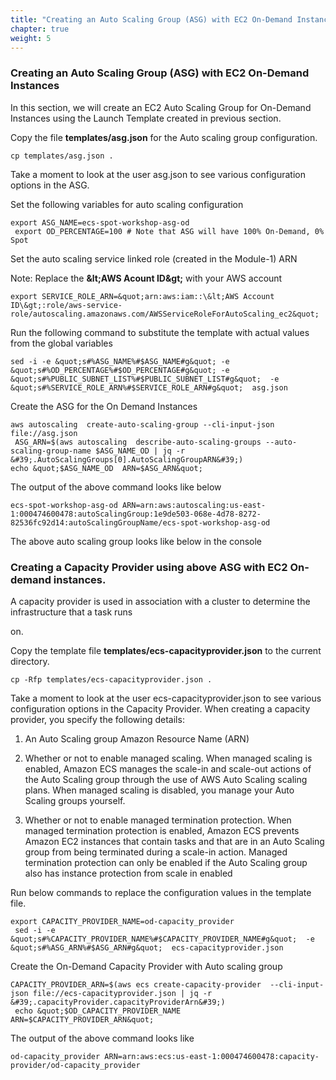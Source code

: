 ```yaml
---
title: "Creating an Auto Scaling Group (ASG) with EC2 On-Demand Instances"
chapter: true
weight: 5
---
```



### Creating an Auto Scaling Group (ASG) with EC2 On-Demand Instances

In this section, we will create an EC2 Auto Scaling Group for On-Demand Instances using the Launch Template created in previous section.

Copy the file  **templates/asg.json** for the Auto scaling group configuration.

```
cp templates/asg.json .
```

Take a moment to look at the user asg.json to see various configuration options in the ASG.

Set the following variables for auto scaling configuration

```
export ASG_NAME=ecs-spot-workshop-asg-od
 export OD_PERCENTAGE=100 # Note that ASG will have 100% On-Demand, 0% Spot
```

Set the auto scaling service linked role (created in the Module-1) ARN

Note: Replace the **\&lt;AWS Acount ID\&gt;** with your AWS account

```
export SERVICE_ROLE_ARN=&quot;arn:aws:iam::\&lt;AWS Account  ID\&gt;:role/aws-service-role/autoscaling.amazonaws.com/AWSServiceRoleForAutoScaling_ec2&quot;
```

Run the following command to substitute the template with actual values from the global variables

```
sed -i -e &quot;s#%ASG_NAME%#$ASG_NAME#g&quot; -e &quot;s#%OD_PERCENTAGE%#$OD_PERCENTAGE#g&quot; -e &quot;s#%PUBLIC_SUBNET_LIST%#$PUBLIC_SUBNET_LIST#g&quot;  -e &quot;s#%SERVICE_ROLE_ARN%#$SERVICE_ROLE_ARN#g&quot;  asg.json
```

Create the ASG for the On Demand Instances

```
aws autoscaling  create-auto-scaling-group --cli-input-json file://asg.json
 ASG_ARN=$(aws autoscaling  describe-auto-scaling-groups --auto-scaling-group-name $ASG_NAME_OD | jq -r &#39;.AutoScalingGroups[0].AutoScalingGroupARN&#39;)
echo &quot;$ASG_NAME_OD  ARN=$ASG_ARN&quot;
```

The output of the above command looks like below

```
ecs-spot-workshop-asg-od ARN=arn:aws:autoscaling:us-east-1:000474600478:autoScalingGroup:1e9de503-068e-4d78-8272-82536fc92d14:autoScalingGroupName/ecs-spot-workshop-asg-od
```

The above auto scaling group looks like below in the console


### Creating a Capacity Provider using above ASG with EC2 On-demand instances.

A capacity provider is used in association with a cluster to determine the infrastructure that a task runs

on.

Copy the template file  **templates/ecs-capacityprovider.json** to the current directory.

```
cp -Rfp templates/ecs-capacityprovider.json .
```

Take a moment to look at the user ecs-capacityprovider.json to see various configuration options in the Capacity Provider. When creating a capacity provider, you specify the following details:

1. An Auto Scaling group Amazon Resource Name (ARN)

1. Whether or not to enable managed scaling. When managed scaling is enabled, Amazon ECS manages the scale-in and scale-out actions of the Auto Scaling group through the use of AWS Auto Scaling scaling plans. When managed scaling is disabled, you manage your Auto Scaling groups yourself.
1. Whether or not to enable managed termination protection. When managed termination protection is enabled, Amazon ECS prevents Amazon EC2 instances that contain tasks and that are in an Auto Scaling group from being terminated during a scale-in action. Managed termination protection can only be enabled if the Auto Scaling group also has instance protection from scale in enabled

Run below commands to replace the configuration values in the template file.

```
export CAPACITY_PROVIDER_NAME=od-capacity_provider
 sed -i -e &quot;s#%CAPACITY_PROVIDER_NAME%#$CAPACITY_PROVIDER_NAME#g&quot;  -e &quot;s#%ASG_ARN%#$ASG_ARN#g&quot;  ecs-capacityprovider.json
```

Create the On-Demand Capacity Provider with Auto scaling group

```
CAPACITY_PROVIDER_ARN=$(aws ecs create-capacity-provider  --cli-input-json file://ecs-capacityprovider.json | jq -r &#39;.capacityProvider.capacityProviderArn&#39;)
 echo &quot;$OD_CAPACITY_PROVIDER_NAME  ARN=$CAPACITY_PROVIDER_ARN&quot;
```

The output of the above command looks like

```
od-capacity_provider ARN=arn:aws:ecs:us-east-1:000474600478:capacity-provider/od-capacity_provider
```
